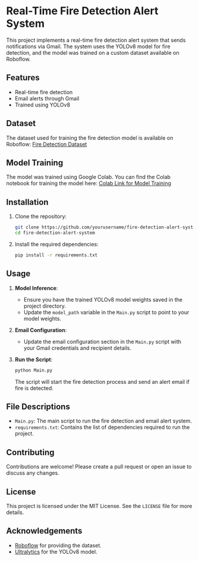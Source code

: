 # Real-Time Fire Detection Alert System

This project implements a real-time fire detection alert system that sends notifications via Gmail. The system uses the YOLOv8 model for fire detection, and the model was trained on a custom dataset available on Roboflow.

## Features

- Real-time fire detection
- Email alerts through Gmail
- Trained using YOLOv8

## Dataset

The dataset used for training the fire detection model is available on Roboflow:
[Fire Detection Dataset](https://universe.roboflow.com/rehman-2vlay/fire-detection-vdtmc)

## Model Training

The model was trained using Google Colab. You can find the Colab notebook for training the model here:
[Colab Link for Model Training](https://colab.research.google.com/drive/1HsN9hWnCCvWN5OvMSNLjcFR2wRtuiVit?usp=sharing)

## Installation

1. Clone the repository:

    ```bash
    git clone https://github.com/yourusername/fire-detection-alert-system.git
    cd fire-detection-alert-system
    ```

2. Install the required dependencies:

    ```bash
    pip install -r requirements.txt
    ```

## Usage

1. **Model Inference**:

    - Ensure you have the trained YOLOv8 model weights saved in the project directory.
    - Update the `model_path` variable in the `Main.py` script to point to your model weights.

2. **Email Configuration**:

    - Update the email configuration section in the `Main.py` script with your Gmail credentials and recipient details.

3. **Run the Script**:

    ```bash
    python Main.py
    ```

    The script will start the fire detection process and send an alert email if fire is detected.

## File Descriptions

- `Main.py`: The main script to run the fire detection and email alert system.
- `requirements.txt`: Contains the list of dependencies required to run the project.

## Contributing

Contributions are welcome! Please create a pull request or open an issue to discuss any changes.

## License

This project is licensed under the MIT License. See the `LICENSE` file for more details.

## Acknowledgements

- [Roboflow](https://roboflow.com) for providing the dataset.
- [Ultralytics](https://ultralytics.com) for the YOLOv8 model.

